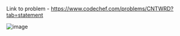 Link to problem - https://www.codechef.com/problems/CNTWRD?tab=statement

![image](https://user-images.githubusercontent.com/57552973/218320323-d4fee7e8-40de-4afb-9968-4a623467e227.png)
